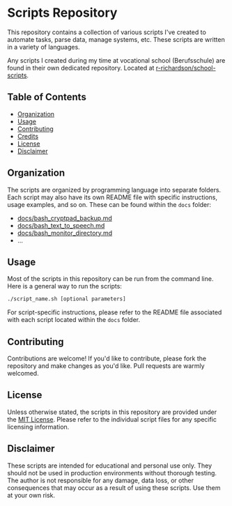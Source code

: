 # Scripts Repository

This repository contains a collection of various scripts I've created to automate tasks, parse data, manage systems, etc. These scripts are written in a variety of languages.

Any scripts I created during my time at vocational school (Berufsschule) are found in their own dedicated repository. Located at [r-richardson/school-scripts](https://github.com/r-richardson/school-scripts).

## Table of Contents
- [Organization](#organization)
- [Usage](#usage)
- [Contributing](#contributing)
- [Credits](#credits)
- [License](#license)
- [Disclaimer](#disclaimer)

## Organization

The scripts are organized by programming language into separate folders. Each script may also have its own README file with specific instructions, usage examples, and so on. These can be found within the `docs` folder:

- [docs/bash_cryptpad_backup.md](./docs/bash_cryptpad_backup.md)
- [docs/bash_text_to_speech.md](./docs/bash_text_to_speech.md)
- [docs/bash_monitor_directory.md](./docs/bash_monitor_directory.md)
- ...

## Usage

Most of the scripts in this repository can be run from the command line. Here is a general way to run the scripts:

```bash
./script_name.sh [optional parameters]
```
For script-specific instructions, please refer to the README file associated with each script located within the `docs` folder.

## Contributing

Contributions are welcome! If you'd like to contribute, please fork the repository and make changes as you'd like. Pull requests are warmly welcomed.

## License

Unless otherwise stated, the scripts in this repository are provided under the [MIT License](./LICENSE). Please refer to the individual script files for any specific licensing information.

## Disclaimer

These scripts are intended for educational and personal use only. They should not be used in production environments without thorough testing. The author is not responsible for any damage, data loss, or other consequences that may occur as a result of using these scripts. Use them at your own risk.